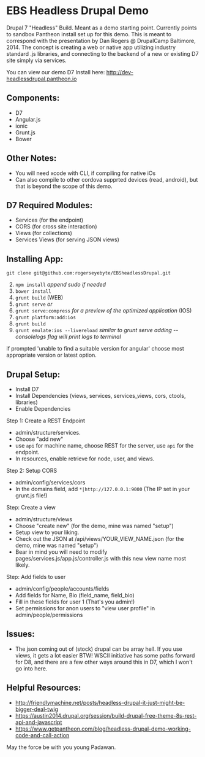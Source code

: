 EBS Headless Drupal Demo
========

Drupal 7 "Headless" Build. Meant as a demo starting point. Currently points to sandbox Pantheon install set up for this demo. This is meant to correspond with the presentation by Dan Rogers @ DrupalCamp Baltimore, 2014. The concept is creating a web or native app utilizing industry standard .js libraries, and connecting to the backend of a new or existing D7 site simply via services.

You can view our demo D7 Install here: http://dev-headlessdrupal.pantheon.io

Components:
-----------
- D7
- Angular.js
- ionic
- Grunt.js
- Bower

Other Notes:
-----------
- You will need xcode with CLI, if compiling for native iOs
- Can also compile to other cordova supprted devices (read, android), but that is beyond the scope of this demo.

D7 Required Modules:
-----------
- Services (for the endpoint)
- CORS (for cross site interaction)
- Views (for collections)
- Services Views (for serving JSON views)

Installing App: 
-----------
```
git clone git@github.com:rogerseyebyte/EBSheadlessDrupal.git
```
2. ``` npm install ``` *append sudo if needed*
3. ``` bower install ```
4. ``` grunt build ``` (WEB)
5. ``` grunt serve ``` *or*
6. ``` grunt serve:compress ``` *for a preview of the optimized application*
(IOS)
7. ``` grunt platform:add:ios ``` 
8. ``` grunt build ```
9. ``` grunt emulate:ios --livereload ``` *similar to grunt serve adding --consolelogs flag will print logs to terminal*

if prompted 'unable to find a suitable version for angular'
choose most appropriate version or latest option.

Drupal Setup:
-----------
- Install D7
- Install Dependencies (views, services, services_views, cors, ctools, libraries)
- Enable Dependencies

Step 1: Create a REST Endpoint
- admin/structure/services. 
- Choose "add new"
- use ```api``` for machine name, choose REST for the server, use ```api``` for the endpoint.
- In resources, enable retrieve for node, user, and views.

Step 2: Setup CORS
- admin/config/services/cors
- In the domains field, add ```*|http://127.0.0.1:9000``` (The IP set in your grunt.js file!)

Step: Create a view
- admin/structure/views
- Choose "create new" (for the demo, mine was named "setup")
- Setup view to your liking.
- Check out the JSON at /api/views/YOUR_VIEW_NAME.json (for the demo, mine was named "setup")
- Bear in mind you will need to modify pages/services.js/app.js/controller.js with this new view name most likely.

Step: Add fields to user
- admin/config/people/accounts/fields
- Add fields for Name, Bio (field_name, field_bio)
- Fill in these fields for user 1 (That's you admin!)
- Set permissions for anon users to "view user profile" in admin/people/permissions

Issues:
-----------
- The json coming out of (stock) drupal can be array hell. If you use views, it gets a lot easier BTW! WSCII initiative has some paths forward for D8, and there are a few other ways around this in D7, which I won't go into here. 

Helpful Resources:
-----------
- http://friendlymachine.net/posts/headless-drupal-it-just-might-be-bigger-deal-twig
- https://austin2014.drupal.org/session/build-drupal-free-theme-8s-rest-api-and-javascript
- https://www.getpantheon.com/blog/headless-drupal-demo-working-code-and-call-action

May the force be with you young Padawan.
